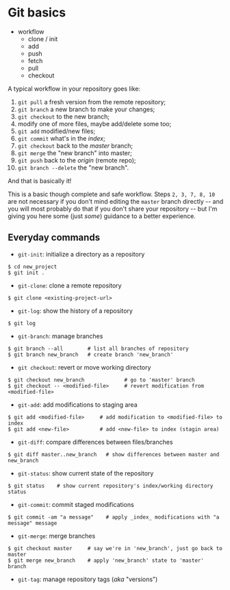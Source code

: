 # Git basics

* workflow
  * clone / init
  * add
  * push
  * fetch
  * pull
  * checkout

A typical workflow in your repository goes like:
1. `git pull` a fresh version from the remote repository;
2. `git branch` a new branch to make your changes;
3. `git checkout` to the new branch;
4. modify one of more files, maybe add/delete some too;
5. `git add` modified/new files;
6. `git commit` what's in the _index_;
7. `git checkout` back to the _master_ branch;
8. `git merge` the "new branch" into master;
9. `git push` back to the _origin_ (remote repo);
10. `git branch --delete` the "new branch".

And that is basically it!

This is a basic though complete and safe workflow. Steps `2, 3, 7, 8, 10` are
not necessary if you don't mind editing the `master` branch directly -- and
you will most probably do that if you don't share your repository -- but I'm
giving you here some (just _some_) guidance to a better experience.


## Everyday commands

* `git-init`: initialize a directory as a repository
```
$ cd new_project
$ git init .
```

* `git-clone`: clone a remote repository
```
$ git clone <existing-project-url>
```

* `git-log`: show the history of a repository
```
$ git log
```

* `git-branch`: manage branches
```
$ git branch --all        # list all branches of repository
$ git branch new_branch   # create branch 'new_branch'
```

* `git checkout`: revert or move working directory
```
$ git checkout new_branch             # go to 'master' branch
$ git checkout -- <modified-file>     # revert modification from <modified-file>
```

* `git-add`: add modifications to staging area
```
$ git add <modified-file>     # add modification to <modified-file> to index
$ git add <new-file>          # add <new-file> to index (stagin area)
```

* `git-diff`: compare differences between files/branches
```
$ git diff master..new_branch   # show differences between master and new_branch
```

* `git-status`: show current state of the repository
```
$ git status    # show current repository's index/working directory status
```

* `git-commit`: commit staged modifications
```
$ git commit -am "a message"    # apply _index_ modifications with "a message" message
```

* `git-merge`: merge branches
```
$ git checkout master     # say we're in 'new_branch', just go back to master
$ git merge new_branch    # apply 'new_branch' state to 'master' branch
```

* `git-tag`: manage repository tags (_aka_ "versions")
```
```
